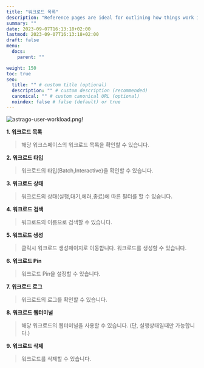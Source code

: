 ```yaml
---
title: "워크로드 목록"
description: "Reference pages are ideal for outlining how things work in terse and clear terms."
summary: ""
date: 2023-09-07T16:13:18+02:00
lastmod: 2023-09-07T16:13:18+02:00
draft: false
menu:
  docs:
    parent: ""

weight: 150
toc: true
seo:
  title: "" # custom title (optional)
  description: "" # custom description (recommended)
  canonical: "" # custom canonical URL (optional)
  noindex: false # false (default) or true
---
```


![astrago-user-workload.png!](/images/astrago-user-workload.png)

**1. 워크로드 목록**

> 해당 워크스페이스의 워크로드 목록을 확인할 수 있습니다.

**2. 워크로드 타입**

> 워크로드의 타입(Batch,Interactive)을 확인할 수 있습니다.

**3. 워크로드 상태**

> 워크로드의 상태(실행,대기,에러,종료)에 따른 필터를 할 수 있습니다.

**4. 워크로드 검색**

> 워크로드의 이름으로 검색할 수 있습니다.

**5. 워크로드 생성**

> 클릭시 워크로드 생성페이지로 이동합니다. 워크로드를 생성할 수 있습니다.

**6. 워크로드 Pin**

> 워크로드 Pin을 설정할 수 있습니다.

**7. 워크로드 로그**

> 워크로드의 로그를 확인할 수 있습니다.

**8. 워크로드 웹터미널**

> 해당 워크로드의 웹터미널을 사용할 수 있습니다. (단, 실행상태일때만 가능합니다.)

**9. 워크로드 삭제**

> 워크로드를 삭제할 수 있습니다.
